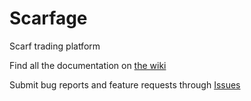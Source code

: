 # Scarfage

Scarf trading platform

Find all the documentation on [the wiki](https://github.com/cmazuc/scarfage/wiki)

Submit bug reports and feature requests through [Issues](https://github.com/cmazuc/scarfage/issues)

